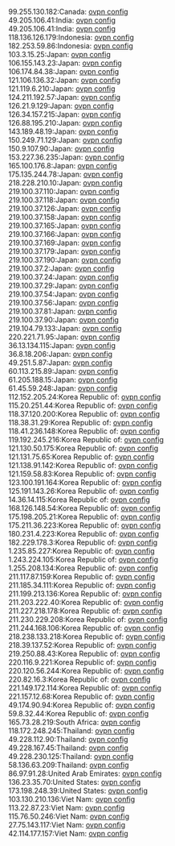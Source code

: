 99.255.130.182:Canada: [ovpn config](vpn/99_255_130_182.ovpn)  
49.205.106.41:India: [ovpn config](vpn/49_205_106_41.ovpn)  
49.205.106.41:India: [ovpn config](vpn/49_205_106_41.ovpn)  
118.136.126.179:Indonesia: [ovpn config](vpn/118_136_126_179.ovpn)  
182.253.59.86:Indonesia: [ovpn config](vpn/182_253_59_86.ovpn)  
103.3.15.25:Japan: [ovpn config](vpn/103_3_15_25.ovpn)  
106.155.143.23:Japan: [ovpn config](vpn/106_155_143_23.ovpn)  
106.174.84.38:Japan: [ovpn config](vpn/106_174_84_38.ovpn)  
121.106.136.32:Japan: [ovpn config](vpn/121_106_136_32.ovpn)  
121.119.6.210:Japan: [ovpn config](vpn/121_119_6_210.ovpn)  
124.211.192.57:Japan: [ovpn config](vpn/124_211_192_57.ovpn)  
126.21.9.129:Japan: [ovpn config](vpn/126_21_9_129.ovpn)  
126.34.157.215:Japan: [ovpn config](vpn/126_34_157_215.ovpn)  
126.88.195.210:Japan: [ovpn config](vpn/126_88_195_210.ovpn)  
143.189.48.19:Japan: [ovpn config](vpn/143_189_48_19.ovpn)  
150.249.71.129:Japan: [ovpn config](vpn/150_249_71_129.ovpn)  
150.9.107.90:Japan: [ovpn config](vpn/150_9_107_90.ovpn)  
153.227.36.235:Japan: [ovpn config](vpn/153_227_36_235.ovpn)  
165.100.176.8:Japan: [ovpn config](vpn/165_100_176_8.ovpn)  
175.135.244.78:Japan: [ovpn config](vpn/175_135_244_78.ovpn)  
218.228.210.10:Japan: [ovpn config](vpn/218_228_210_10.ovpn)  
219.100.37.110:Japan: [ovpn config](vpn/219_100_37_110.ovpn)  
219.100.37.118:Japan: [ovpn config](vpn/219_100_37_118.ovpn)  
219.100.37.126:Japan: [ovpn config](vpn/219_100_37_126.ovpn)  
219.100.37.158:Japan: [ovpn config](vpn/219_100_37_158.ovpn)  
219.100.37.165:Japan: [ovpn config](vpn/219_100_37_165.ovpn)  
219.100.37.166:Japan: [ovpn config](vpn/219_100_37_166.ovpn)  
219.100.37.169:Japan: [ovpn config](vpn/219_100_37_169.ovpn)  
219.100.37.179:Japan: [ovpn config](vpn/219_100_37_179.ovpn)  
219.100.37.190:Japan: [ovpn config](vpn/219_100_37_190.ovpn)  
219.100.37.2:Japan: [ovpn config](vpn/219_100_37_2.ovpn)  
219.100.37.24:Japan: [ovpn config](vpn/219_100_37_24.ovpn)  
219.100.37.29:Japan: [ovpn config](vpn/219_100_37_29.ovpn)  
219.100.37.54:Japan: [ovpn config](vpn/219_100_37_54.ovpn)  
219.100.37.56:Japan: [ovpn config](vpn/219_100_37_56.ovpn)  
219.100.37.81:Japan: [ovpn config](vpn/219_100_37_81.ovpn)  
219.100.37.90:Japan: [ovpn config](vpn/219_100_37_90.ovpn)  
219.104.79.133:Japan: [ovpn config](vpn/219_104_79_133.ovpn)  
220.221.71.95:Japan: [ovpn config](vpn/220_221_71_95.ovpn)  
36.13.134.115:Japan: [ovpn config](vpn/36_13_134_115.ovpn)  
36.8.18.206:Japan: [ovpn config](vpn/36_8_18_206.ovpn)  
49.251.5.87:Japan: [ovpn config](vpn/49_251_5_87.ovpn)  
60.113.215.89:Japan: [ovpn config](vpn/60_113_215_89.ovpn)  
61.205.188.15:Japan: [ovpn config](vpn/61_205_188_15.ovpn)  
61.45.59.248:Japan: [ovpn config](vpn/61_45_59_248.ovpn)  
112.152.205.24:Korea Republic of: [ovpn config](vpn/112_152_205_24.ovpn)  
115.20.251.44:Korea Republic of: [ovpn config](vpn/115_20_251_44.ovpn)  
118.37.120.200:Korea Republic of: [ovpn config](vpn/118_37_120_200.ovpn)  
118.38.31.29:Korea Republic of: [ovpn config](vpn/118_38_31_29.ovpn)  
118.41.236.148:Korea Republic of: [ovpn config](vpn/118_41_236_148.ovpn)  
119.192.245.216:Korea Republic of: [ovpn config](vpn/119_192_245_216.ovpn)  
121.130.50.175:Korea Republic of: [ovpn config](vpn/121_130_50_175.ovpn)  
121.131.75.65:Korea Republic of: [ovpn config](vpn/121_131_75_65.ovpn)  
121.138.91.142:Korea Republic of: [ovpn config](vpn/121_138_91_142.ovpn)  
121.159.58.83:Korea Republic of: [ovpn config](vpn/121_159_58_83.ovpn)  
123.100.191.164:Korea Republic of: [ovpn config](vpn/123_100_191_164.ovpn)  
125.191.143.26:Korea Republic of: [ovpn config](vpn/125_191_143_26.ovpn)  
14.36.14.115:Korea Republic of: [ovpn config](vpn/14_36_14_115.ovpn)  
168.126.148.54:Korea Republic of: [ovpn config](vpn/168_126_148_54.ovpn)  
175.198.205.21:Korea Republic of: [ovpn config](vpn/175_198_205_21.ovpn)  
175.211.36.223:Korea Republic of: [ovpn config](vpn/175_211_36_223.ovpn)  
180.231.4.223:Korea Republic of: [ovpn config](vpn/180_231_4_223.ovpn)  
182.229.178.3:Korea Republic of: [ovpn config](vpn/182_229_178_3.ovpn)  
1.235.85.227:Korea Republic of: [ovpn config](vpn/1_235_85_227.ovpn)  
1.243.224.105:Korea Republic of: [ovpn config](vpn/1_243_224_105.ovpn)  
1.255.208.134:Korea Republic of: [ovpn config](vpn/1_255_208_134.ovpn)  
211.117.87.159:Korea Republic of: [ovpn config](vpn/211_117_87_159.ovpn)  
211.185.34.111:Korea Republic of: [ovpn config](vpn/211_185_34_111.ovpn)  
211.199.213.136:Korea Republic of: [ovpn config](vpn/211_199_213_136.ovpn)  
211.203.222.40:Korea Republic of: [ovpn config](vpn/211_203_222_40.ovpn)  
211.227.218.178:Korea Republic of: [ovpn config](vpn/211_227_218_178.ovpn)  
211.230.229.208:Korea Republic of: [ovpn config](vpn/211_230_229_208.ovpn)  
211.244.168.106:Korea Republic of: [ovpn config](vpn/211_244_168_106.ovpn)  
218.238.133.218:Korea Republic of: [ovpn config](vpn/218_238_133_218.ovpn)  
218.39.137.52:Korea Republic of: [ovpn config](vpn/218_39_137_52.ovpn)  
219.250.88.43:Korea Republic of: [ovpn config](vpn/219_250_88_43.ovpn)  
220.116.9.221:Korea Republic of: [ovpn config](vpn/220_116_9_221.ovpn)  
220.120.56.244:Korea Republic of: [ovpn config](vpn/220_120_56_244.ovpn)  
220.82.16.3:Korea Republic of: [ovpn config](vpn/220_82_16_3.ovpn)  
221.149.172.114:Korea Republic of: [ovpn config](vpn/221_149_172_114.ovpn)  
221.157.12.68:Korea Republic of: [ovpn config](vpn/221_157_12_68.ovpn)  
49.174.90.94:Korea Republic of: [ovpn config](vpn/49_174_90_94.ovpn)  
59.8.32.44:Korea Republic of: [ovpn config](vpn/59_8_32_44.ovpn)  
165.73.28.219:South Africa: [ovpn config](vpn/165_73_28_219.ovpn)  
118.172.248.245:Thailand: [ovpn config](vpn/118_172_248_245.ovpn)  
49.228.112.90:Thailand: [ovpn config](vpn/49_228_112_90.ovpn)  
49.228.167.45:Thailand: [ovpn config](vpn/49_228_167_45.ovpn)  
49.228.230.125:Thailand: [ovpn config](vpn/49_228_230_125.ovpn)  
58.136.63.209:Thailand: [ovpn config](vpn/58_136_63_209.ovpn)  
86.97.91.28:United Arab Emirates: [ovpn config](vpn/86_97_91_28.ovpn)  
136.23.35.70:United States: [ovpn config](vpn/136_23_35_70.ovpn)  
173.198.248.39:United States: [ovpn config](vpn/173_198_248_39.ovpn)  
103.130.210.136:Viet Nam: [ovpn config](vpn/103_130_210_136.ovpn)  
113.22.87.23:Viet Nam: [ovpn config](vpn/113_22_87_23.ovpn)  
115.76.50.246:Viet Nam: [ovpn config](vpn/115_76_50_246.ovpn)  
27.75.143.117:Viet Nam: [ovpn config](vpn/27_75_143_117.ovpn)  
42.114.177.157:Viet Nam: [ovpn config](vpn/42_114_177_157.ovpn)  
